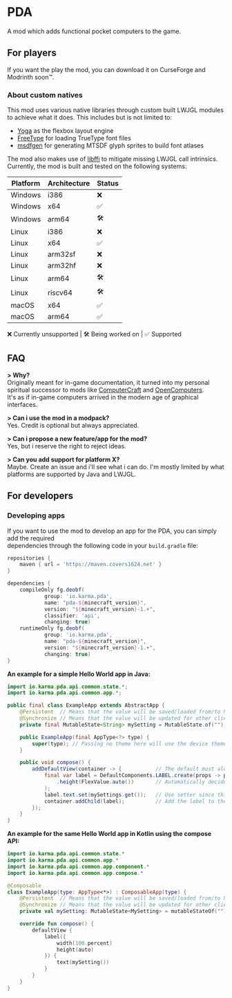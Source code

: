 # PDA

A mod which adds functional pocket computers to the game.

## For players

If you want the play the mod, you can download it on CurseForge and Modrinth soon&trade;.

### About custom natives

This mod uses various native libraries through custom built LWJGL modules to achieve what it does. This includes but is
not
limited to:

* [Yoga](https://github.com/facebook/yoga) as the flexbox layout engine
* [FreeType](https://github.com/freetype/freetype) for loading TrueType font files
* [msdfgen](https://github.com/Chlumsky/msdfgen) for generating MTSDF glyph sprites to build font atlases

The mod also makes use of [libffi](https://github.com/libffi/libffi) to mitigate missing LWJGL call intrinsics.  
Currently, the mod is built and tested on the following systems:

| Platform | Architecture | Status |
|----------|--------------|--------|
| Windows  | i386         | ❌      |
| Windows  | x64          | ✅      |
| Windows  | arm64        | 🛠️    |
| Linux    | i386         | ❌      |
| Linux    | x64          | ✅      |
| Linux    | arm32sf      | ❌      |
| Linux    | arm32hf      | ❌      |
| Linux    | arm64        | 🛠️    |
| Linux    | riscv64      | 🛠️    |
| macOS    | x64          | ✅      |
| macOS    | arm64        | ✅    |

❌ Currently unsupported | 🛠️ Being worked on | ✅ Supported

## FAQ

**> Why?**  
Originally meant for in-game documentation, it turned into my personal  
spiritual successor to mods like [ComputerCraft](https://tweaked.cc/) and [OpenComputers](https://www.curseforge.com/minecraft/mc-mods/opencomputers).  
It's as if in-game computers arrived in the modern age of graphical interfaces.

**> Can i use the mod in a modpack?**  
Yes. Credit is optional but always appreciated.

**> Can i propose a new feature/app for the mod?**  
Yes, but i reserve the right to reject ideas.

**> Can you add support for platform X?**  
Maybe. Create an issue and i'll see what i can do. I'm mostly limited by what  
platforms are supported by Java and LWJGL.

## For developers

### Developing apps

If you want to use the mod to develop an app for the PDA, you can simply add the required  
dependencies through the following code in your `build.gradle` file:

```groovy
repositories {
    maven { url = 'https://maven.covers1624.net' }
}

dependencies {
    compileOnly fg.deobf(
            group: 'io.karma.pda',
            name: "pda-${minecraft_version}",
            version: "${minecraft_version}-1.+",
            classifier: 'api',
            changing: true)
    runtimeOnly fg.deobf(
            group: 'io.karma.pda',
            name: "pda-${minecraft_version}",
            version: "${minecraft_version}-1.+",
            changing: true)
}
```

**An example for a simple Hello World app in Java:**

```java
import io.karma.pda.api.common.state.*;
import io.karma.pda.api.common.app.*;

public final class ExampleApp extends AbstractApp {
    @Persistent  // Means that the value will be saved/loaded from/to NBT
    @Synchronize // Means that the value will be updated for other clients in realtime
    private final MutableState<String> mySetting = MutableState.of("");

    public ExampleApp(final AppType<?> type) {
        super(type); // Passing no theme here will use the device theme
    }

    public void compose() {
        addDefaultView(container -> {           // The default must always be present
            final var label = DefaultComponents.LABEL.create(props -> props.width(FlexValue.percent(100F)) // 100% of the width of the parent
                .height(FlexValue.auto())       // Automatically decide on the height
            );
            label.text.set(mySettings.get());   // Use setter since this is a syncable property
            container.addChild(label);          // Add the label to the container of the default view
        });
    }
}
```

**An example for the same Hello World app in Kotlin using the compose API:**

```kotlin
import io.karma.pda.api.common.state.*
import io.karma.pda.api.common.app.*
import io.karma.pda.api.common.app.component.*
import io.karma.pda.api.common.app.compose.*

@Composable
class ExampleApp(type: AppType<*>) : ComposableApp(type) {
    @Persistent  // Means that the value will be saved/loaded from/to NBT
    @Synchronize // Means that the value will be updated for other clients in realtime
    private val mySetting: MutableState<MySetting> = mutableStateOf("")

    override fun compose() {
        defaultView {
            label({
                width(100.percent)
                height(auto)
            }) {
                text(mySetting())
            }
        }
    }
}
```